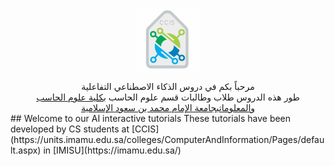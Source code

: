 <a href = "https://units.imamu.edu.sa/colleges/ComputerAndInformation/Pages/default.aspx"><div style="text-align:center"><img src="ccis logo.jpg" class="center" width = "100" height = "100" ></div></a>
<div class="arafont" align="center">مرحباً بكم في دروس الذكاء الاصطناعي التفاعلية</div>
<div class="arafont" align="center">
طور هذه الدروس طلاب وطالبات قسم علوم الحاسب <a href="https://units.imamu.edu.sa/colleges/ComputerAndInformation/Pages/default.aspx">بكلية علوم الحاسب والمعلومات</a><a href ="https://imamu.edu.sa/">بجامعة الإمام محمد بن سعود الإسلامية</a></div>
## Welcome to our AI interactive tutorials
These tutorials have been developed by CS students at [CCIS](https://units.imamu.edu.sa/colleges/ComputerAndInformation/Pages/default.aspx) in [IMISU](https://imamu.edu.sa/) 




